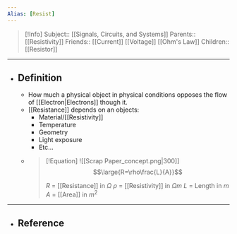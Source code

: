 ```yaml
---
Alias: [Resist]
---
```

> [!Info]
> Subject:: [[Signals, Circuits, and Systems]]
> Parents:: [[Resistivity]]
> Friends:: [[Current]] [[Voltage]] [[Ohm's Law]]
> Children:: [[Resistor]]
---
- ## Definition
	- How much a physical object in physical conditions opposes the flow of [[Electron|Electrons]] though it.
	- [[Resistance]] depends on an objects:
		- Material/[[Resistivity]]
		- Temperature
		- Geometry
		- Light exposure
		- Etc...
	- > [!Equation]
	  > ![[Scrap Paper_concept.png|300]]
	  > $$\large{R=\rho\frac{L}{A}}$$
	  > 
	  > $R$ = [[Resistance]] in $\Omega$
	  > $\rho$ = [[Resistivity]] in $\Omega m$
	  > $L$ = Length in $m$
	  > $A$ = [[Area]] in $m^2$
---
- ## Reference